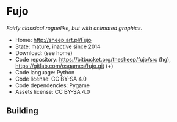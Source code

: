 # Fujo

_Fairly classical roguelike, but with animated graphics._

- Home: http://sheep.art.pl/Fujo
- State: mature, inactive since 2014
- Download: (see home)
- Code repository: https://bitbucket.org/thesheep/fujo/src (hg), https://gitlab.com/osgames/fujo.git (+)
- Code language: Python
- Code license: CC BY-SA 4.0
- Code dependencies: Pygame
- Assets license: CC BY-SA 4.0

## Building
